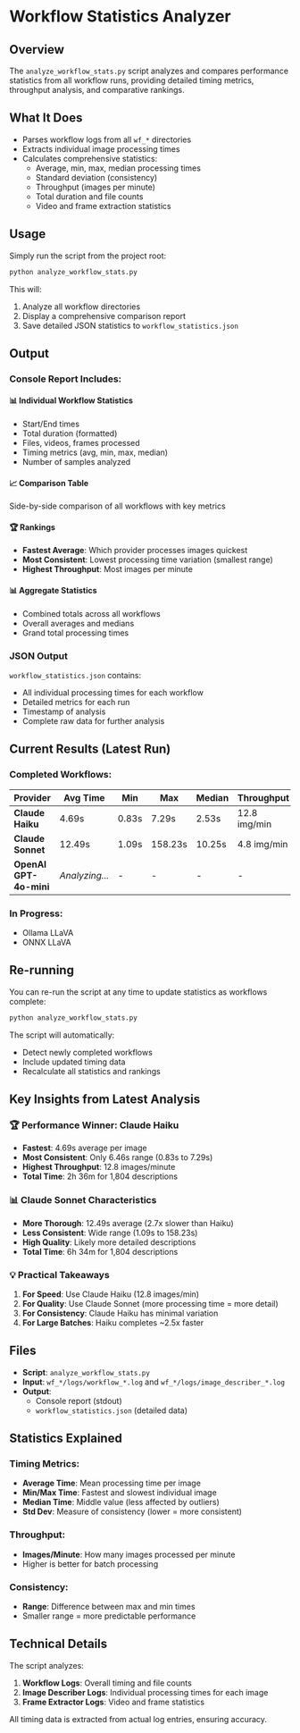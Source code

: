 # Workflow Statistics Analyzer

## Overview

The `analyze_workflow_stats.py` script analyzes and compares performance statistics from all workflow runs, providing detailed timing metrics, throughput analysis, and comparative rankings.

## What It Does

- Parses workflow logs from all `wf_*` directories
- Extracts individual image processing times
- Calculates comprehensive statistics:
  - Average, min, max, median processing times
  - Standard deviation (consistency)
  - Throughput (images per minute)
  - Total duration and file counts
  - Video and frame extraction statistics

## Usage

Simply run the script from the project root:

```bash
python analyze_workflow_stats.py
```

This will:
1. Analyze all workflow directories
2. Display a comprehensive comparison report
3. Save detailed JSON statistics to `workflow_statistics.json`

## Output

### Console Report Includes:

#### 📊 Individual Workflow Statistics
- Start/End times
- Total duration (formatted)
- Files, videos, frames processed
- Timing metrics (avg, min, max, median)
- Number of samples analyzed

#### 📈 Comparison Table
Side-by-side comparison of all workflows with key metrics

#### 🏆 Rankings
- **Fastest Average**: Which provider processes images quickest
- **Most Consistent**: Lowest processing time variation (smallest range)
- **Highest Throughput**: Most images per minute

#### 📊 Aggregate Statistics
- Combined totals across all workflows
- Overall averages and medians
- Grand total processing times

### JSON Output

`workflow_statistics.json` contains:
- All individual processing times for each workflow
- Detailed metrics for each run
- Timestamp of analysis
- Complete raw data for further analysis

## Current Results (Latest Run)

### Completed Workflows:

| Provider | Avg Time | Min | Max | Median | Throughput |
|----------|----------|-----|-----|--------|------------|
| **Claude Haiku** | 4.69s | 0.83s | 7.29s | 2.53s | 12.8 img/min |
| **Claude Sonnet** | 12.49s | 1.09s | 158.23s | 10.25s | 4.8 img/min |
| **OpenAI GPT-4o-mini** | *Analyzing...* | - | - | - | - |

### In Progress:
- Ollama LLaVA
- ONNX LLaVA

## Re-running

You can re-run the script at any time to update statistics as workflows complete:

```bash
python analyze_workflow_stats.py
```

The script will automatically:
- Detect newly completed workflows
- Include updated timing data
- Recalculate all statistics and rankings

## Key Insights from Latest Analysis

### 🏆 Performance Winner: Claude Haiku
- **Fastest**: 4.69s average per image
- **Most Consistent**: Only 6.46s range (0.83s to 7.29s)
- **Highest Throughput**: 12.8 images/minute
- **Total Time**: 2h 36m for 1,804 descriptions

### 📊 Claude Sonnet Characteristics
- **More Thorough**: 12.49s average (2.7x slower than Haiku)
- **Less Consistent**: Wide range (1.09s to 158.23s)
- **High Quality**: Likely more detailed descriptions
- **Total Time**: 6h 34m for 1,804 descriptions

### 💡 Practical Takeaways
1. **For Speed**: Use Claude Haiku (12.8 images/min)
2. **For Quality**: Use Claude Sonnet (more processing time = more detail)
3. **For Consistency**: Claude Haiku has minimal variation
4. **For Large Batches**: Haiku completes ~2.5x faster

## Files

- **Script**: `analyze_workflow_stats.py`
- **Input**: `wf_*/logs/workflow_*.log` and `wf_*/logs/image_describer_*.log`
- **Output**: 
  - Console report (stdout)
  - `workflow_statistics.json` (detailed data)

## Statistics Explained

### Timing Metrics:
- **Average Time**: Mean processing time per image
- **Min/Max Time**: Fastest and slowest individual image
- **Median Time**: Middle value (less affected by outliers)
- **Std Dev**: Measure of consistency (lower = more consistent)

### Throughput:
- **Images/Minute**: How many images processed per minute
- Higher is better for batch processing

### Consistency:
- **Range**: Difference between max and min times
- Smaller range = more predictable performance

## Technical Details

The script analyzes:
1. **Workflow Logs**: Overall timing and file counts
2. **Image Describer Logs**: Individual processing times for each image
3. **Frame Extractor Logs**: Video and frame statistics

All timing data is extracted from actual log entries, ensuring accuracy.

